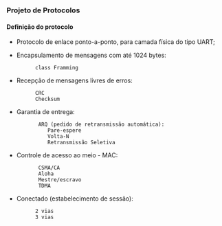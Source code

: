 ### **Projeto de Protocolos**
#### **Definição do protocolo**

- Protocolo de enlace ponto-a-ponto, para camada física do tipo UART;

- Encapsulamento de mensagens com até 1024 bytes:

			class Framming

- Recepção de mensagens livres de erros:

			CRC
			Checksum

- Garantia de entrega:

			 ARQ (pedido de retransmissão automática):
				Pare-espere
				Volta-N
				Retransmissão Seletiva

- Controle de acesso ao meio - MAC:

			 CSMA/CA
			 Aloha
			 Mestre/escravo
			 TDMA

- Conectado (estabelecimento de sessão):

			2 vias
			3 vias

